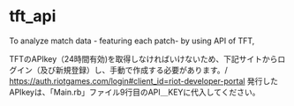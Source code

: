 # tft_api
To analyze match data - featuring each patch- by using API of TFT, 

TFTのAPIkey（24時間有効)を取得しなければいけないため、下記サイトからログイン（及び新規登録）し、手動で作成する必要があります。/
https://auth.riotgames.com/login#client_id=riot-developer-portal
発行したAPIkeyは、「Main.rb」ファイル9行目のAPI＿KEYに代入してください。
